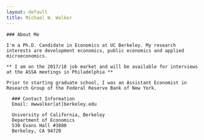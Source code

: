 ```yaml
---
layout: default
title: Michael W. Walker
---
```


	### About Me

	I'm a Ph.D. Candidate in Economics at UC Berkeley. My research interests are development economics, public economics and applied microeconomics.

    ** I am on the 2017/18 job market and will be available for interviews at the ASSA meetings in Philadelphia **

    Prior to starting graduate school, I was an Assistant Economist in Research Group of the Federal Reserve Bank of New York.

      ### Contact Information
      Email: mwwalker[at]berkeley.edu

      University of California, Berkeley
      Department of Economics
      530 Evans Hall #3880
      Berkeley, CA 94720
